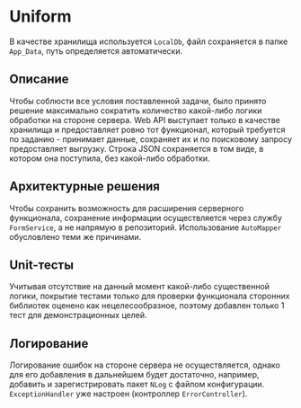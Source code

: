 # Uniform
В качестве хранилища используется `LocalDb`, файл сохраняется в папке `App_Data`, путь определяется автоматически.
## Описание
Чтобы соблюсти все условия поставленной задачи, было принято решение максимально сократить количество какой-либо логики обработки на стороне сервера. Web API выступает только в качестве хранилища и предоставляет ровно тот функционал, который требуется по заданию - принимает данные, сохраняет их и по поисковому запросу предоставляет выгрузку. Строка JSON сохраняется в том виде, в котором она поступила, без какой-либо обработки.
## Архитектурные решения
Чтобы сохранить возможность для расширения серверного функционала, сохранение информации осуществляется через службу `FormService`, а не напрямую в репозиторий. Использование `AutoMapper` обусловлено теми же причинами.
## Unit-тесты
Учитывая отсутствие на данный момент какой-либо существенной логики, покрытие тестами только для проверки функционала сторонних библиотек оценено как нецелесообразное, поэтому добавлен только 1 тест для демонстрационных целей.  
## Логирование
Логирование ошибок на стороне сервера не осуществляется, однако для его добавления в дальнейшем будет достаточно, например, добавить и зарегистрировать пакет `NLog` с файлом конфигурации. `ExceptionHandler` уже настроен (контроллер `ErrorController`).
